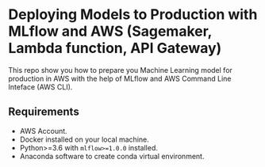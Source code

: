# Deploying Models to Production with MLflow and AWS (Sagemaker, Lambda function, API Gateway)

This repo show you how to prepare you Machine Learning model for production in AWS with the help of MLflow and AWS Command Line Inteface (AWS CLI).

## Requirements

- AWS Account.
- Docker installed on your local machine.
- Python>=3.6 with `mlflow>=1.0.0` installed.
- Anaconda software to create conda virtual environment.

